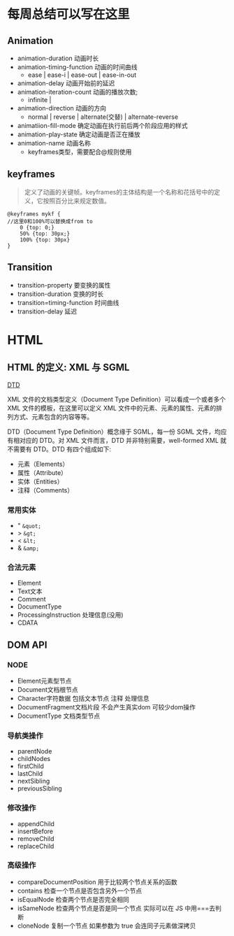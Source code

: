 # 每周总结可以写在这里
## Animation
* animation-duration 动画时长
* animation-timing-function 动画的时间曲线
  * ease | ease-i | ease-out | ease-in-out
* animation-delay 动画开始前的延迟
* animation-iteration-count 动画的播放次数;
  *  infinite | <number>
* animation-direction 动画的方向  
  * normal | reverse | alternate(交替) | alternate-reverse
* animatiion-fill-mode 确定动画在执行前后两个阶段应用的样式
* animation-play-state 确定动画是否正在播放
* animation-name 动画名称
  * keyframes类型，需要配合@规则使用

## keyframes
> 定义了动画的关键帧。keyframes的主体结构是一个名称和花括号中的定义，它按照百分比来规定数值。

```
@keyframes mykf {
//这里0和100%可以替换成from to
    0 {top: 0;}
    50% {top: 30px;}
    100% {top: 30px}
}
```

## Transition
* transition-property 要变换的属性
* transition-duration 变换的时长
* transition=timing-function 时间曲线
* transition-delay 延迟  

# HTML
## HTML 的定义: XML 与 SGML
[DTD](https://www.w3.org/TR/xhtml1/DTD/xhtml1-strict.dtd)  

XML 文件的文档类型定义（Document Type Definition）可以看成一个或者多个 XML 文件的模板，在这里可以定义 XML 文件中的元素、元素的属性、元素的排列方式、元素包含的内容等等。

DTD（Document Type Definition）概念缘于 SGML，每一份 SGML 文件，均应有相对应的 DTD。对 XML 文件而言，DTD 并非特别需要，well-formed XML 就不需要有 DTD。DTD 有四个组成如下:  
* 元素（Elements）
* 属性（Attribute）
* 实体（Entities）
* 注释（Comments）

### 常用实体
* " `&quot;`
* \> `&gt;`
* \< `&lt;`
* & `&amp;`  
### 合法元素
* Element
* Text文本
* Comment
* DocumentType<!Doctype html>
* ProcessingInstruction 处理信息(没用)
* CDATA  
## DOM API
### NODE
* Element元素型节点
* Document文档根节点
* Character字符数据 包括文本节点 注释 处理信息
* DocumentFragment文档片段 不会产生真实dom 可较少dom操作  
* DocumentType 文档类型节点  
### 导航类操作
* parentNode
* childNodes
* firstChild
* lastChild
* nextSibling
* previousSibling  
### 修改操作
* appendChild
* insertBefore
* removeChild
* replaceChild
### 高级操作
* compareDocumentPosition 用于比较两个节点关系的函数
* contains 检查一个节点是否包含另外一个节点
* isEqualNode 检查两个节点是否完全相同
* isSameNode 检查两个节点是否是同一个节点 实际可以在 JS 中用===去判断
* cloneNode 复制一个节点 如果参数为 true 会连同子元素做深拷贝
